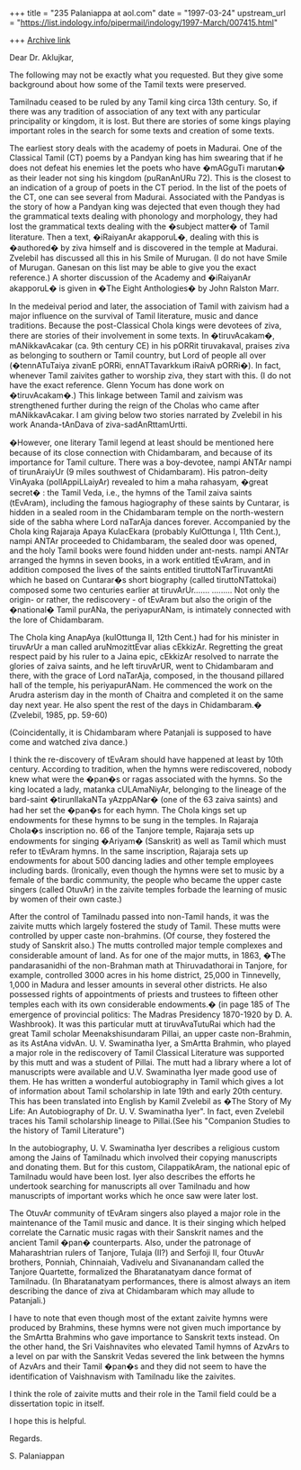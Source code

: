 +++
title = "235 Palaniappa at aol.com"
date = "1997-03-24"
upstream_url = "https://list.indology.info/pipermail/indology/1997-March/007415.html"

+++
[Archive link](https://list.indology.info/pipermail/indology/1997-March/007415.html)

Dear Dr. Aklujkar,

The following may not be exactly what you requested. But they give some
background about how some of the Tamil texts were preserved.

Tamilnadu ceased to be ruled by any Tamil king circa 13th century. So, if
there was any tradition of association of any text with any particular
principality or kingdom, it is lost. But there are stories of some kings
playing important roles in the search for some texts and creation of some
texts.

The earliest story deals with the academy of poets in Madurai. One of the
Classical Tamil (CT) poems by a Pandyan king has him swearing that if he does
not defeat his enemies let the poets who have �mAGguTi marutan� as their
leader not sing his kingdom (puRanAnURu 72). This is the closest to an
indication of a group of poets in the CT period. In the list of the poets of
the CT, one can see several from Madurai. Associated with the Pandyas is the
story of how a Pandyan king was dejected that even though they had the
grammatical texts dealing with phonology and morphology, they had lost the
grammatical texts dealing with the �subject matter� of Tamil literature. Then
a text, �iRaiyanAr akapporuL�, dealing with this is �authored� by ziva
himself and is discovered in the temple at Madurai. Zvelebil has discussed
all this in his Smile of Murugan. (I do not have Smile of Murugan. Ganesan on
this list may be able to give you the exact reference.) A shorter discussion
of the Academy and  �iRaiyanAr akapporuL� is given in �The Eight Anthologies�
by John Ralston Marr.

In the medeival period and later, the association of Tamil with zaivism had a
major influence on the survival of Tamil literature, music and dance
traditions. Because the post-Classical Chola kings were devotees of ziva,
there are stories of their involvement in some texts. In �tiruvAcakam�,
mANikkavAcakar (ca. 9th century CE) in his pORRit tiruvakaval, praises ziva
as belonging to southern or Tamil country, but Lord of people all over
(�tennATuTaiya zivanE pORRi, ennATTavarkkum iRaivA pORRi�). In fact, whenever
Tamil zaivites gather to worship ziva, they start with this. (I do not have
the exact reference. Glenn Yocum has done work on �tiruvAcakam�.) This
linkage between Tamil and zaivism was strengthened further during the reign
of the Cholas who came after mANikkavAcakar. I am giving below two stories
narrated by Zvelebil in his work Ananda-tAnDava of ziva-sadAnRttamUrtti.

�However, one literary Tamil legend at least should be mentioned here because
of its close connection with Chidambaram, and because of its importance for
Tamil culture. There was a boy-devotee, nampi ANTAr nampi of tirunAraiyUr (9
miles southwest of Chidambaram). His patron-deity VinAyaka (pollAppiLLaiyAr)
revealed to him a maha rahasyam, �great secret� : the Tamil Veda, i.e., the
hymns of the Tamil zaiva saints (tEvAram), including the famous hagiography
of these saints by Cuntarar, is hidden in a sealed room in the Chidambaram
temple on the north-western side of the sabha where Lord naTarAja dances
forever. Accompanied by the Chola king Rajaraja Apaya KulacEkara (probably
KulOttunga I, 11th Cent.), nampi ANTAr proceeded to Chidambaram, the sealed
door was opened, and the holy Tamil books were found hidden under ant-nests.
nampi ANTAr arranged the hymns in seven books, in a work entitled tEvAram,
and in addition composed the lives of the saints entitled
tiruttoNTarTiruvantAti which he based on Cuntarar�s short biography (called
tiruttoNTattokai) composed some two centuries earlier at tiruvArUr.......
.........
Not only the origin- or rather, the rediscovery - of tEvAram but also the
origin of the �national� Tamil purANa, the periyapurANam, is intimately
connected with the lore of Chidambaram. 

The Chola king AnapAya (kulOttunga II, 12th Cent.) had for his minister in
tiruvArUr a man called aruNmozittEvar alias cEkkizAr. Regretting the great
respect paid by his ruler to a Jaina epic, cEkkizAr resolved to narrate the
glories of zaiva saints, and he left tiruvArUR, went to Chidambaram and
there, with the grace of Lord naTarAja, composed, in the thousand pillared
hall of the temple, his periyapurANam. He commenced the work on the Arudra
asterism day in the month of Chaitra and completed it on the same day next
year. He also spent the rest of the days in Chidambaram.� (Zvelebil, 1985,
pp. 59-60)

(Coincidentally, it is Chidambaram where Patanjali is supposed to have come
and watched ziva dance.)

I think the re-discovery of tEvAram should have happened at least by 10th
century. According to tradition, when the hymns were rediscovered, nobody
knew what were the �pan�s or ragas associated with the hymns. So the king
located a lady, matanka cULAmaNiyAr, belonging to the lineage of the
bard-saint �tirunIlakaNTa yAzppANar� (one of the 63 zaiva saints) and had her
set the �pan�s for each hymn. The Chola kings set up endowments for these
hymns to be sung in the temples. In Rajaraja Chola�s inscription no. 66 of
the Tanjore temple, Rajaraja sets up endowments for singing �Ariyam�
(Sanskrit) as well as Tamil which must refer to tEvAram hymns. In the same
inscription, Rajaraja sets up endowments for about 500 dancing ladies and
other temple employees including bards. (Ironically, even though the hymns
were set to music by a female of the bardic community, the people who became
the upper caste singers (called OtuvAr) in the zaivite temples forbade the
learning of music by women of their own caste.)

After the control of Tamilnadu passed into non-Tamil hands, it was the
zaivite mutts which largely fostered the study of Tamil. These mutts were
controlled by upper caste non-brahmins. (Of course, they fostered the study
of Sanskrit also.) The mutts controlled major temple complexes and
considerable amount of land. As for one of the major mutts, in 1863, �The
pandarasanidhi of the non-Brahman math at Thiruvadathorai in Tanjore, for
example, controlled 3000 acres in his home district, 25,000 in Tinnevelly,
1,000 in Madura and lesser amounts in several other districts. He also
possessed rights of appointments of priests and trustees to fifteen other
temples each with its own considerable endowments.� (in page 185 of The
emergence of provincial politics: The Madras Presidency 1870-1920 by D. A.
Washbrook). It was this particular mutt at tiruvAvaTutuRai which had the
great Tamil scholar Meenakshisundaram Pillai, an upper caste non-Brahmin, as
its AstAna vidvAn. U. V. Swaminatha Iyer, a SmArtta Brahmin,  who played a
major role in the rediscovery of Tamil Classical Literature was supported by
this mutt and was a student of Pillai. The mutt had a library where a lot of
manuscripts were available and U.V. Swaminatha Iyer made good use of them. He
has written a wonderful autobiography in Tamil which gives a lot of
information about Tamil scholarship in late 19th and early 20th century. This
has been translated into English by Kamil Zvelebil as �The Story of My Life:
An Autobiography of Dr. U. V. Swaminatha Iyer". In fact, even Zvelebil traces
his Tamil scholarship lineage to Pillai.(See his "Companion Studies to the
history of Tamil Literature")

In the autobiography, U. V. Swaminatha Iyer describes a religious custom
among the Jains of Tamilnadu which involved their copying manuscripts and
donating them. But for this custom, CilappatikAram, the national epic of
Tamilnadu would have been lost. Iyer also describes the efforts he undertook
searching for manuscripts all over Tamilnadu and how manuscripts of important
works which he once saw were later lost.

The OtuvAr community of tEvAram singers also played a major role in the
maintenance of the Tamil music and dance. It is their singing which helped
correlate the Carnatic music ragas with their Sanskrit names and the ancient
Tamil �pan� counterparts. Also, under the patronage of Maharashtrian rulers
of Tanjore, Tulaja (II?) and Serfoji II, four OtuvAr brothers, Ponniah,
Chinnaiah, Vadivelu and Sivananandam called the Tanjore Quartette, formalized
the Bharatanatyam dance format of Tamilnadu. (In Bharatanatyam performances,
there is almost always an item describing the dance of ziva at Chidambaram
which may allude to Patanjali.) 

I have to note that even though most of the extant zaivite hymns were
produced by Brahmins, these hymns were not given much importance by the
SmArtta Brahmins who gave importance to Sanskrit texts instead. On the other
hand, the Sri Vaishnavites who elevated Tamil hymns of AzvArs to a level on
par with the Sanskrit  Vedas severed the link between the hymns of AzvArs and
their Tamil �pan�s and they did not seem to have the identification of
Vaishnavism with Tamilnadu like the zaivites.    

I think the role of zaivite mutts and their role in the Tamil field could be
a dissertation topic in itself.

I hope this is helpful.

Regards.

S. Palaniappan  




